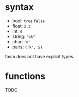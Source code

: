 # syntax
- bool: `true` `false`
- float: `2.3`
- int: `4`
- string: `"ok"`
- char: `'o'`
- pairs: `('k', 5)`

fasm does not have explicit types.

# functions
TODO
